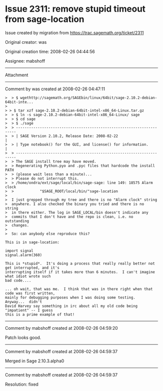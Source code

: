 # Issue 2311: remove stupid timeout from sage-location

Issue created by migration from https://trac.sagemath.org/ticket/2311

Original creator: was

Original creation time: 2008-02-26 04:44:56

Assignee: mabshoff




---

Attachment


---

Comment by was created at 2008-02-26 04:47:11


```
>  > $ wgethttp://sagemath.org/SAGEbin/linux/64bit/sage-2.10.2-debian-64bit-inte...
>  
> > $ tar xzf sage-2.10.2-debian-64bit-intel-x86_64-Linux.tar.gz
>  > $ ln -s sage-2.10.2-debian-64bit-intel-x86_64-Linux/ sage
>  > $ cd sage
>  > $ ./sage
>  > ----------------------------------------------------------------------
>  > | SAGE Version 2.10.2, Release Date: 2008-02-22                      |
>  > | Type notebook() for the GUI, and license() for information.        |
>  > ----------------------------------------------------------------------
>  > The SAGE install tree may have moved.
>  > Regenerating Python.pyo and .pyc files that hardcode the install PATH
>  > (please wait less than a minute)...
>  > Please do not interrupt this.
>  > /home/ondra/ext/sage/local/bin/sage-sage: line 149: 18575 Alarm clock
>  >            "$SAGE_ROOT/local/bin/"sage-location
>  
>  I just grepped through my tree and there is no "Alarm clock" string
>  anywhere. I also checked the binary you tried and there is no string
>  in there either. The log in SAGE_LOCAL/bin doesn't indicate any
>  commits that I don't have and the repo is clean, i.e. no outstanding
>  changes.
>  
>  So: can anybody else reproduce this?

This is in sage-location:

import signal   
signal.alarm(360)

This is *stupid*.  It's doing a process that really really better not get interrupted, and it's
interrupting itself if it takes more than 6 minutes.  I can't imagine what idiot wrote such 
bad code....

... oh wait, that was me.  I think that was in there right when that code was first written,
mainly for debugging purposes when I was doing some testing.  Anyway...  didn't
David Harvey say something in irc about all my old code being "impatient" -- I guess
this is a prime example of that!

```



---

Comment by mabshoff created at 2008-02-26 04:59:20

Patch looks good.


---

Comment by mabshoff created at 2008-02-26 04:59:37

Merged in Sage 2.10.3.alpha0


---

Comment by mabshoff created at 2008-02-26 04:59:37

Resolution: fixed
